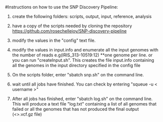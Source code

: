 #Instructions on how to use the SNP Discovery Pipeline:

1.	create the following folders: scripts, output, input, reference, analysis

2. 	have a copy of the scripts needed by cloning the repository https://github.com/rosechellejoy/SNP-discovery-pipeline	

3.	modify the values in the "config" text file.

4. 	modify the values in input.info and enumerate all the input genomes with the number of reads e.g(IRIS_313-10519:12) **one genome per line.
    or you can run "createInput.sh". This creates the file input.info containing all the genomes in the input directory specified in the config file

5.  On the scripts folder, enter "sbatch snp.sh" on the command line.

6.  wait until all jobs have finished. You can check by entering "squeue -u < username >"

7.  After all jobs has finished, enter "sbatch log.sh" on the command line. This will produce a text file "log.txt" containing a list of all genomes that failed or all the genomes that has not produced the final output (<>.vcf.gz file)
